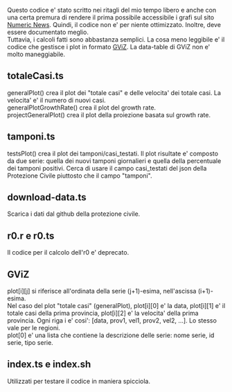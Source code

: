 Questo codice e' stato scritto nei ritagli del mio tempo libero e anche con una certa premura di rendere il prima possibile accessibile i grafi sul sito [Numeric News](https://numericnews.github.io/). 
Quindi, il codice non e' per niente ottimizzato. Inoltre, deve essere documentato meglio.  
Tuttavia, i calcoli fatti sono abbastanza semplici. La cosa meno leggibile e' il codice che gestisce i plot in formato [GViZ](https://developers.google.com/chart/interactive/docs/reference?csw=1#DataTable). La data-table di GViZ non e' molto maneggiabile.

totaleCasi.ts
-------------

generalPlot() crea il plot dei "totale casi" e delle velocita' dei totale casi. La velocita' e' il numero di nuovi casi.  
generalPlotGrowthRate() crea il plot del growth rate.  
projectGeneralPlot() crea il plot della proiezione basata sul growth rate.

tamponi.ts
----------

testsPlot() crea il plot dei tamponi/casi\_testati. Il plot risultate e' composto da due serie: quella dei nuovi tamponi giornalieri e quella della percentuale dei tamponi positivi. 
Cerca di usare il campo casi\_testati del json della Protezione Civile piuttosto che il campo "tamponi".

download-data.ts
----------------

Scarica i dati dal github della protezione civile.

r0.r e r0.ts
------------

Il codice per il calcolo dell'r0 e' deprecato.

GViZ
----

plot[i][j] si riferisce all'ordinata della serie (j+1)-esima, nell'ascissa (i+1)-esima.  
Nel caso del plot "totale casi" (generalPlot), plot[i][0] e' la data, plot[i][1] e' il totale casi della prima provincia, plot[i][2] e' la velocita' della prima provincia. Ogni riga i e' cosi': [data, prov1, vel1, prov2, vel2, ...]. Lo stesso vale per le regioni.  
plot[0] e' una lista che contiene la descrizione delle serie: nome serie, id serie, tipo serie.

index.ts e index.sh
-------------------

Utilizzati per testare il codice in maniera spicciola. 


